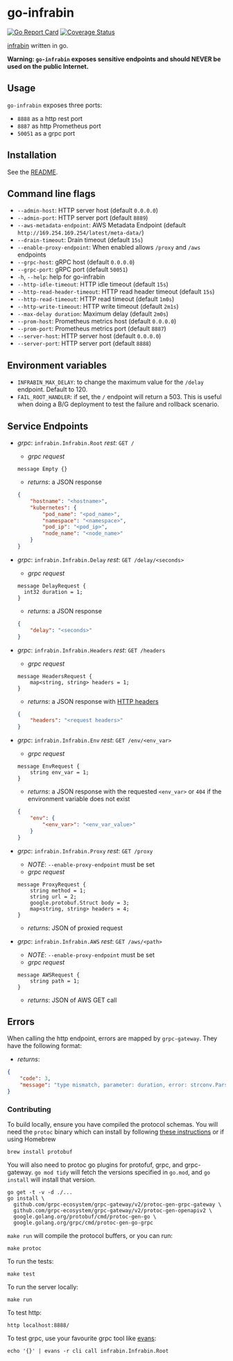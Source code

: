 # go-infrabin

[![Go Report Card](https://goreportcard.com/badge/github.com/maruina/go-infrabin)](https://goreportcard.com/report/github.com/maruina/go-infrabin)
[![Coverage Status](https://coveralls.io/repos/github/maruina/go-infrabin/badge.svg?branch=master)](https://coveralls.io/github/maruina/go-infrabin?branch=master)

[infrabin](https://github.com/maruina/infrabin) written in go.

**Warning: `go-infrabin` exposes sensitive endpoints and should NEVER be used on the public Internet.**

## Usage

`go-infrabin` exposes three ports:

* `8888` as a http rest port
* `8887` as http Prometheus port
* `50051` as a grpc port

## Installation

See the [README](./chart/go-infrabin/README.md).

## Command line flags

* `--admin-host`: HTTP server host (default `0.0.0.0`)
* `--admin-port`: HTTP server port (default `8889`)
* `--aws-metadata-endpoint`: AWS Metadata Endpoint (default `http://169.254.169.254/latest/meta-data/`)
* `--drain-timeout`: Drain timeout (default `15s`)
* `--enable-proxy-endpoint`: When enabled allows `/proxy` and `/aws` endpoints
* `--grpc-host`: gRPC host (default `0.0.0.0`)
* `--grpc-port`: gRPC port (default `50051`)
* `-h`, `--help`: help for go-infrabin
* `--http-idle-timeout`: HTTP idle timeout (default `15s`)
* `--http-read-header-timeout`: HTTP read header timeout (default `15s`)
* `--http-read-timeout`: HTTP read timeout (default `1m0s`)
* `--http-write-timeout`: HTTP write timeout (default `2m1s`)
* `--max-delay duration`: Maximum delay (default `2m0s`)
* `--prom-host`: Prometheus metrics host (default `0.0.0.0`)
* `--prom-port`: Prometheus metrics port (default `8887`)
* `--server-host`: HTTP server host (default `0.0.0.0`)
* `--server-port`: HTTP server port (default `8888`)

## Environment variables

* `INFRABIN_MAX_DELAY`: to change the maximum value for the `/delay` endpoint. Default to 120.
* `FAIL_ROOT_HANDLER`: if set, the `/` endpoint will return a 503. This is useful when doing a B/G deployment to test the failure and rollback scenario.

## Service Endpoints

* _grpc_: `infrabin.Infrabin.Root` _rest_: `GET /`
  * _grpc request_

  ```text
  message Empty {}
  ```

  * _returns_: a JSON response

  ```json
  {
      "hostname": "<hostname>",
      "kubernetes": {
          "pod_name": "<pod_name>",
          "namespace": "<namespace>",
          "pod_ip": "<pod_ip>",
          "node_name": "<node_name>"
      }
  }
  ```

* _grpc_: `infrabin.Infrabin.Delay` _rest_: `GET /delay/<seconds>`
  * _grpc request_

  ```text
  message DelayRequest {
    int32 duration = 1;
  }
  ```

  * _returns_: a JSON response

  ```json
  {
      "delay": "<seconds>"
  }
  ```

* _grpc_: `infrabin.Infrabin.Headers` _rest_: `GET /headers`

  * _grpc request_

  ```text
  message HeadersRequest {
      map<string, string> headers = 1;
  }
  ```

  * _returns_: a JSON response with [HTTP headers](https://pkg.go.dev/net/http?tab=doc#Header)

  ```json
  {
      "headers": "<request headers>"
  }
  ```

* _grpc_: `infrabin.Infrabin.Env` _rest_: `GET /env/<env_var>`
  * _grpc request_

  ```text
  message EnvRequest {
      string env_var = 1;
  }
  ```

  * _returns_: a JSON response with the requested `<env_var>` or `404` if the environment variable does not exist

  ```json
  {
      "env": {
          "<env_var>": "<env_var_value>"
      }
  }
  ```

* _grpc_: `infrabin.Infrabin.Proxy` _rest_: `GET /proxy`
  * _NOTE_: `--enable-proxy-endpoint` must be set
  * _grpc request_

  ```text
  message ProxyRequest {
      string method = 1;
      string url = 2;
      google.protobuf.Struct body = 3;
      map<string, string> headers = 4;
  }
  ```

  * _returns_: JSON of proxied request

* _grpc_: `infrabin.Infrabin.AWS` _rest_: `GET /aws/<path>`
  * _NOTE_: `--enable-proxy-endpoint` must be set
  * _grpc request_

  ```text
  message AWSRequest {
      string path = 1;
  }
  ```

  * _returns_: JSON of AWS GET call

## Errors

When calling the http endpoint, errors are mapped by `grpc-gateway`. They have the following format:

* _returns_:

```json
{
    "code": 3,
    "message": "type mismatch, parameter: duration, error: strconv.ParseInt: parsing \"21asd\": invalid syntax"
}
```

### Contributing

To build locally, ensure you have compiled the protocol schemas. You
will need the `protoc` binary which can install by following
[these instructions][protoc] or if using Homebrew

```shell
brew install protobuf
```

You will also need to protoc go plugins for protofuf, grpc, and
grpc-gateway. `go mod tidy` will fetch the versions specified in
`go.mod`, and `go install` will install that version.

```shell
go get -t -v -d ./...
go install \
  github.com/grpc-ecosystem/grpc-gateway/v2/protoc-gen-grpc-gateway \
  github.com/grpc-ecosystem/grpc-gateway/v2/protoc-gen-openapiv2 \
  google.golang.org/protobuf/cmd/protoc-gen-go \
  google.golang.org/grpc/cmd/protoc-gen-go-grpc
```

`make run` will compile the protocol buffers, or you can run:

```shell
make protoc
```

To run the tests:

```shell
make test
```

To run the server locally:

```shell
make run
```

To test http:

```shell
http localhost:8888/
```

To test grpc, use your favourite grpc tool like [evans][evans]:

```shell
echo '{}' | evans -r cli call infrabin.Infrabin.Root
```

[protoc]: https://grpc.io/docs/languages/go/quickstart/#prerequisites
[evans]: https://github.com/ktr0731/evans/
